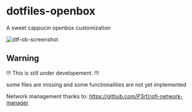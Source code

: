 # dotfiles-openbox
A sweet cappucin openbox customization

![dtf-ob-screenshot](https://github.com/Frusadev/dotfiles-openbox/assets/81917636/312d88d9-2be2-443c-81fa-93cdbfb291dd)

## Warning
!!! This is still under developement. !!!

some files are missing and some functionalities are not yet implemented

Network management thanks to: https://github.com/P3rf/rofi-network-manager
